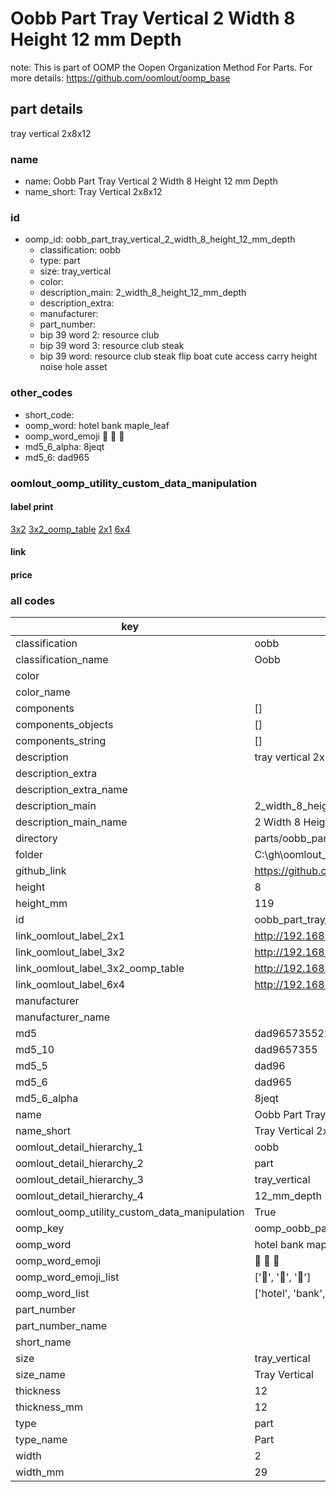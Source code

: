 # Oobb Part Tray Vertical 2 Width 8 Height 12 mm Depth  

note: This is part of OOMP the Oopen Organization Method For Parts. For more details: https://github.com/oomlout/oomp_base

##  part details
  



tray vertical 2x8x12



### name
* name: Oobb Part Tray Vertical 2 Width 8 Height 12 mm Depth
* name_short: Tray Vertical 2x8x12 
### id
* oomp_id: oobb_part_tray_vertical_2_width_8_height_12_mm_depth
  * classification: oobb
  * type: part
  * size: tray_vertical
  * color: 
  * description_main: 2_width_8_height_12_mm_depth
  * description_extra: 
  * manufacturer: 
  * part_number: 
  * bip 39 word 2: resource club
  * bip 39 word 3: resource club steak
  * bip 39 word: resource club steak flip boat cute access carry height noise hole asset

### other_codes
* short_code: 
* oomp_word: hotel bank maple_leaf
* oomp_word_emoji :hotel: :bank: :maple_leaf:
* md5_6_alpha: 8jeqt
* md5_6: dad965






### oomlout_oomp_utility_custom_data_manipulation
#### label print
[3x2](http://192.168.1.245:1112/?label=oomp%208jeqt)
[3x2_oomp_table](http://192.168.1.108:1112/?label=oomp%208jeqt)
[2x1](http://192.168.1.242:1112/?label=oomp%208jeqt)
[6x4](http://192.168.1.55:1112/?label=oomp%208jeqt)    

#### link

                              

#### price







### all codes 
| key | value |  
| --- | --- |  
| classification | oobb |  
| classification_name | Oobb |  
| color |  |  
| color_name |  |  
| components | [] |  
| components_objects | [] |  
| components_string | [] |  
| description | tray vertical 2x8x12 |  
| description_extra |  |  
| description_extra_name |  |  
| description_main | 2_width_8_height_12_mm_depth |  
| description_main_name | 2 Width 8 Height 12 mm Depth |  
| directory | parts/oobb_part_tray_vertical_2_width_8_height_12_mm_depth |  
| folder | C:\gh\oomlout_oobb_version_4_generated_parts\parts\oobb_part_tray_vertical_2_width_8_height_12_mm_depth |  
| github_link | https://github.com/oomlout/oomlout_oomp_part_src/tree/main/parts/oobb_part_tray_vertical_2_width_8_height_12_mm_depth |  
| height | 8 |  
| height_mm | 119 |  
| id | oobb_part_tray_vertical_2_width_8_height_12_mm_depth |  
| link_oomlout_label_2x1 | http://192.168.1.242:1112/?label=oomp%208jeqt |  
| link_oomlout_label_3x2 | http://192.168.1.245:1112/?label=oomp%208jeqt |  
| link_oomlout_label_3x2_oomp_table | http://192.168.1.108:1112/?label=oomp%208jeqt |  
| link_oomlout_label_6x4 | http://192.168.1.55:1112/?label=oomp%208jeqt |  
| manufacturer |  |  
| manufacturer_name |  |  
| md5 | dad965735522e028da8c6591aa0b0dbc |  
| md5_10 | dad9657355 |  
| md5_5 | dad96 |  
| md5_6 | dad965 |  
| md5_6_alpha | 8jeqt |  
| name | Oobb Part Tray Vertical 2 Width 8 Height 12 mm Depth |  
| name_short | Tray Vertical 2x8x12  |  
| oomlout_detail_hierarchy_1 | oobb |  
| oomlout_detail_hierarchy_2 | part |  
| oomlout_detail_hierarchy_3 | tray_vertical |  
| oomlout_detail_hierarchy_4 | 12_mm_depth |  
| oomlout_oomp_utility_custom_data_manipulation | True |  
| oomp_key | oomp_oobb_part_tray_vertical_2_width_8_height_12_mm_depth |  
| oomp_word | hotel bank maple_leaf |  
| oomp_word_emoji | :hotel: :bank: :maple_leaf: |  
| oomp_word_emoji_list | [':hotel:', ':bank:', ':maple_leaf:'] |  
| oomp_word_list | ['hotel', 'bank', 'maple_leaf'] |  
| part_number |  |  
| part_number_name |  |  
| short_name |  |  
| size | tray_vertical |  
| size_name | Tray Vertical |  
| thickness | 12 |  
| thickness_mm | 12 |  
| type | part |  
| type_name | Part |  
| width | 2 |  
| width_mm | 29 |  
